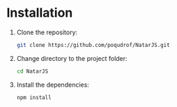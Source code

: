 # Installation

1. Clone the repository:
   ```bash
   git clone https://github.com/poqudrof/NatarJS.git
   ```
2. Change directory to the project folder:
   ```bash
   cd NatarJS
   ```

3. Install the dependencies:
   ```bash
   npm install
   ```
